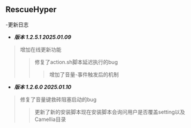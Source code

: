 ## RescueHyper

-更新日志
- ***版本 1.2.5.1 2025.01.09***
 > 增加在线更新功能
 >> 修复了action.sh脚本延迟执行的bug 
 >>> 增加了音量-事件触发后的机制
- ***版本 1.2.6.0 2025.01.10***
 > 修复了音量键救砖阻塞启动的bug
 >> 更新了新的安装脚本现在安装脚本会询问用户是否覆盖setting以及Camellia目录
 
